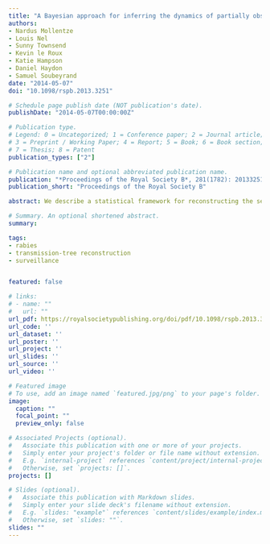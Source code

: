 ```yaml
---
title: "A Bayesian approach for inferring the dynamics of partially observed endemic infectious diseases from space-time-genetic data"
authors:
- Nardus Mollentze
- Louis Nel
- Sunny Townsend
- Kevin le Roux
- Katie Hampson
- Daniel Haydon
- Samuel Soubeyrand
date: "2014-05-07"
doi: "10.1098/rspb.2013.3251"

# Schedule page publish date (NOT publication's date).
publishDate: "2014-05-07T00:00:00Z"

# Publication type.
# Legend: 0 = Uncategorized; 1 = Conference paper; 2 = Journal article;
# 3 = Preprint / Working Paper; 4 = Report; 5 = Book; 6 = Book section;
# 7 = Thesis; 8 = Patent
publication_types: ["2"]

# Publication name and optional abbreviated publication name.
publication: "*Proceedings of the Royal Society B*, 281(1782): 20133251"
publication_short: "Proceedings of the Royal Society B"

abstract: We describe a statistical framework for reconstructing the sequence of transmission events between observed cases of an endemic infectious disease using genetic, temporal and spatial information. Previous approaches to reconstructing transmission trees have assumed all infections in the study area originated from a single introduction and that a large fraction of cases were observed. There are as yet no approaches appropriate for endemic situations in which a disease is already well established in a host population and in which there may be multiple origins of infection, or that can enumerate unobserved infections missing from the sample. Our proposed framework addresses these shortcomings, enabling reconstruction of partially observed transmission trees and estimating the number of cases missing from the sample. Analyses of simulated datasets show the method to be accurate in identifying direct transmissions, while introductions and transmissions via one or more unsampled intermediate cases could be identified at high to moderate levels of case detection. When applied to partial genome sequences of rabies virus sampled from an endemic region of South Africa, our method reveals several distinct transmission cycles with little contact between them, and direct transmission over long distances suggesting significant anthropogenic influence in the movement of infected dogs.

# Summary. An optional shortened abstract.
summary: 

tags:
- rabies
- transmission-tree reconstruction
- surveillance


featured: false

# links:
# - name: ""
#   url: ""
url_pdf: https://royalsocietypublishing.org/doi/pdf/10.1098/rspb.2013.3251
url_code: ''
url_dataset: ''
url_poster: ''
url_project: ''
url_slides: ''
url_source: ''
url_video: ''

# Featured image
# To use, add an image named `featured.jpg/png` to your page's folder. 
image:
  caption: ""
  focal_point: ""
  preview_only: false

# Associated Projects (optional).
#   Associate this publication with one or more of your projects.
#   Simply enter your project's folder or file name without extension.
#   E.g. `internal-project` references `content/project/internal-project/index.md`.
#   Otherwise, set `projects: []`.
projects: []

# Slides (optional).
#   Associate this publication with Markdown slides.
#   Simply enter your slide deck's filename without extension.
#   E.g. `slides: "example"` references `content/slides/example/index.md`.
#   Otherwise, set `slides: ""`.
slides: ""
---
```


<div data-badge-details="right" data-badge-type="medium-donut" data-doi="10.1098/rspb.2013.3251" data-hide-no-mentions="true" data-hide-less-than="0" class="altmetric-embed"></div>
